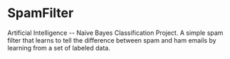 SpamFilter
===========

Artificial Intelligence -- Naive Bayes Classification Project. A simple spam filter that learns to tell the difference between spam and ham emails by learning from a set of labeled data.
